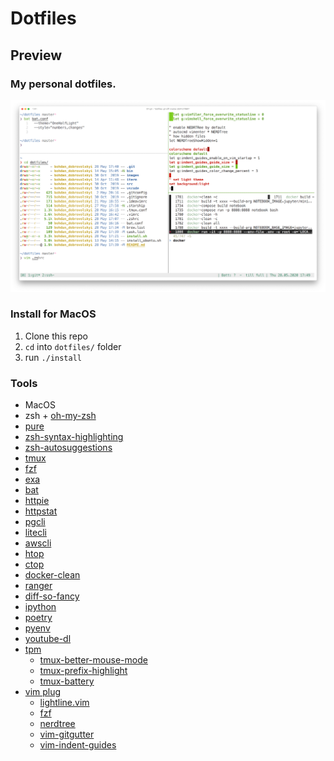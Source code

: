 # Dotfiles

## Preview

### My personal dotfiles.
![alt](/images/preview.png)

### Install for MacOS
1. Clone this repo
2. `cd` into `dotfiles/` folder
3. run `./install`

### Tools
- MacOS
- zsh + [oh-my-zsh](https://github.com/robbyrussell/oh-my-zsh)
- [pure](https://github.com/sindresorhus/pure)
- [zsh-syntax-highlighting](https://github.com/zsh-users/zsh-syntax-highlighting)
- [zsh-autosuggestions](https://github.com/zsh-users/zsh-autosuggestions)
- [tmux](https://github.com/tmux/tmux)
- [fzf](https://github.com/junegunn/fzf)
- [exa](https://github.com/ogham/exa)
- [bat](https://github.com/sharkdp/bat)
- [httpie](https://github.com/jakubroztocil/httpie)
- [httpstat](https://github.com/davecheney/httpstat)
- [pgcli](https://github.com/dbcli/pgcli)
- [litecli](https://github.com/dbcli/litecli)
- [awscli](https://github.com/aws/aws-cli)
- [htop](http://hisham.hm/htop/)
- [ctop](https://github.com/bcicen/ctop)
- [docker-clean](https://github.com/ZZROTDesign/docker-clean)
- [ranger](https://github.com/ranger/ranger)
- [diff-so-fancy](https://github.com/so-fancy/diff-so-fancy)
- [ipython](https://ipython.org)
- [poetry](https://github.com/sdispater/poetry)
- [pyenv](https://github.com/pyenv/pyenv)
- [youtube-dl](https://github.com/ytdl-org/youtube-dl)
- [tpm](https://github.com/tmux-plugins/tpm)
    - [tmux-better-mouse-mode](https://github.com/NHDaly/tmux-better-mouse-mode)
    - [tmux-prefix-highlight](https://github.com/tmux-plugins/tmux-prefix-highlight)
    - [tmux-battery](https://github.com/tmux-plugins/tmux-battery)
- [vim plug](https://github.com/junegunn/vim-plug)
    - [lightline.vim](https://github.com/itchyny/lightline.vim)
    - [fzf](https://github.com/junegunn/fzf)
    - [nerdtree](https://github.com/scrooloose/nerdtree)
    - [vim-gitgutter](https://github.com/airblade/vim-gitgutter)
    - [vim-indent-guides](https://github.com/nathanaelkane/vim-indent-guides)
